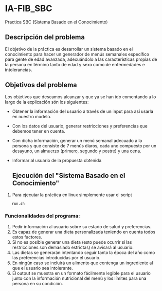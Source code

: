 # IA-FIB_SBC
Practica SBC (Sistema Basado en el Conocimiento)

## Descripción del problema

El objetivo de la práctica es desarrollar un sistema basado en el conocimiento para hacer un generador de menús semanales específico para gente de edad avanzada, adecuándolo a las características propias de la persona en término tanto de edad y sexo como de enfermedades e intolerancias.

## Objetivos del problema
Los objetivos que deseamos alcanzar y que ya se han ido comentando a lo largo de la explicación són los siguientes:

- Obtener la información del usuario a través de un input para así usarla en nuestro modelo.
- Con los datos del usuario, generar restricciones y preferencias que debemos tener en cuenta.
- Con dicha información, generar un menú semanal adecuado a la persona y que consiste de 7 menús diaros, cada uno compuesto por un desayuno, un almuerzo (primero, segundo y     postre) y una cena.
- Informar al usuario de la propuesta obtenida.

  ## Ejecución del "Sistema Basado en el Conocimiento"

1. Para ejecutar la práctica en linux simplemente usar el script 
  ```
     run.sh
```
### Funcionalidades del programa:

1. Pedir información al usuario sobre su estado de salud y preferencias.
2. Es capaz de generar una dieta personalizada teniendo en cuenta todos estos factores.
3. Si no es posible generar una dieta (esto puede ocurrir si las restricciones son demasiado estrictas) se avisará al usuario.
4. Las dietas se generarán intentando seguir tanto la época del año como las preferencias introducidas por el usuario.
5. En ningún caso se incluirá un alimento que contenga un ingrediente al que el usuario sea intolerante.
6. El output se muestra en un formato fácilmente legible para el usuario junto con la información nutricional del menú y los límites para una persona en su condición.
